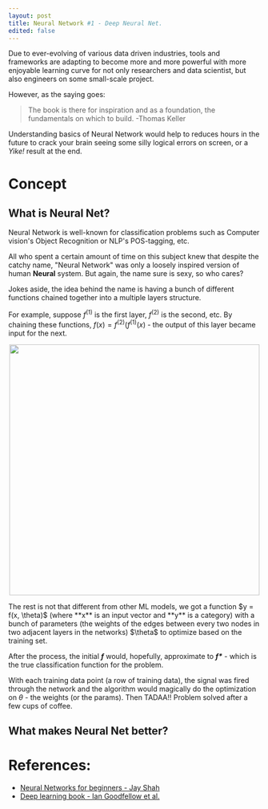 ```yaml
---
layout: post
title: Neural Network #1 - Deep Neural Net.
edited: false
---
```


Due to ever-evolving of various data driven industries, tools and frameworks are adapting to become more and more powerful with more enjoyable learning curve for not only researchers and data scientist, but also engineers on some small-scale project. 

However, as the saying goes:

> The book is there for inspiration and as a foundation, the fundamentals on which to build. -Thomas Keller

Understanding basics of Neural Network would help to reduces hours in the future to crack your brain seeing some silly logical errors on screen, or a *Yike!* result at the end.

# Concept
## What is Neural Net?
Neural Network is well-known for classification problems such as Computer vision's Object Recognition or NLP's POS-tagging, etc.

All who spent a certain amount of time on this subject knew that despite the catchy name, "Neural Network" was only a loosely inspired version of human **Neural** system. But again, the name sure is sexy, so who cares?

Jokes aside, the idea behind the name is having a bunch of different functions chained together into a multiple layers structure. 

For example, suppose $f^{(1)}$ is the first layer, $f^{(2)}$ is the second, etc. By chaining these functions, $f(x) = f^{(2)}(f^{(1)}(x)$ - the output of this layer became input for the next.
<p align="center">
  <img src="https://i.ibb.co/DDnV50L/1200px-Colored-neural-network-svg.png" width="500">
</p>
The rest is not that different from other ML models, we got a function $y = f(x, \theta)$ (where **x** is an input vector and **y** is a category) with a bunch of parameters (the weights of the edges between every two nodes in two adjacent layers in the networks) $\theta$ to optimize based on the training set.

After the process, the initial ***f*** would, hopefully, approximate to ___f*___ - which is the true classification function for the problem.

With each training data point (a row of training data), the signal was fired through the network and the algorithm would magically do the optimization on $\theta$ - the weights (or the params). Then TADAA!! Problem solved after a few cups of coffee.

## What makes Neural Net better?



# References:
- [Neural Networks for beginners - Jay Shah](https://blog.statsbot.co/neural-networks-for-beginners-d99f2235efca)
- [Deep learning book - Ian Goodfellow et al.](http://www.deeplearningbook.org/)
